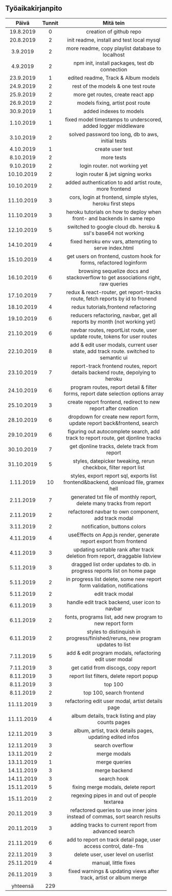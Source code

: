 ## Työaikakirjanpito

|   Päivä    | Tunnit |                                      Mitä tein                                       |
| :--------: | :----: | :----------------------------------------------------------------------------------: |
| 19.8.2019  |   0    |                               creation of github repo                                |
| 20.8.2019  |   2    |                      init readme, install and test local mysql                       |
|  3.9.2019  |   2    |                   more readme, copy playlist database to localhost                   |
|  4.9.2019  |   2    |                    npm init, install packages, test db connection                    |
| 23.9.2019  |   1    |                         edited readme, Track & Album models                          |
| 24.9.2019  |   2    |                         rest of the models & one test route                          |
| 25.9.2019  |   2    |                          more get routes, create react app                           |
| 26.9.2019  |   2    |                           models fixing, artist post route                           |
| 30.9.2019  |   1    |                               added indexes to models                                |
| 1.10.2019  |   1    |            fixed model timestamps to underscored, added logger middleware            |
| 3.10.2019  |   2    |                  solved password too long, db to aws, initial tests                  |
| 4.10.2019  |   1    |                                   create user test                                   |
| 8.10.2019  |   2    |                                      more tests                                      |
| 9.10.2019  |   2    |                            login router. not working yet                             |
| 10.10.2019 |   2    |                           login router & jwt signing works                           |
| 10.10.2019 |   2    |               added authentication to add artist route, more frontend                |
| 11.10.2019 |   3    |              cors, login at frontend, simple styles, heroku first steps              |
| 11.10.2019 |   3    |       heroku tutorials on how to deploy when front- and backends in same repo        |
| 12.10.2019 |   5    |            switched to google cloud db. heroku & ssl's base64 not working            |
| 14.10.2019 |   4    |                fixed heroku env vars, attempting to serve index.html                 |
| 15.10.2019 |   4    |          get users on frontend, custom hook for forms, refactored loginform          |
| 16.10.2019 |   6    |   browsing sequelize docs and stackoverflow to get associations right, raw queries   |
| 17.10.2019 |   7    |    redux & react-router, get report-tracks route, fetch reports by id to fronend     |
| 18.10.2019 |   4    |                         redux tutorials,frontend refactoring                         |
| 19.10.2019 |   6    |       reducers refactoring, navbar, get all reports by month (not working yet)       |
| 21.10.2019 |   6    |      navbar routes, reportList route, user update route, tokens for user routes      |
| 22.10.2019 |   8    | add & edit user modals, current user state, add track route. switched to semantic ui |
| 23.10.2019 |   7    |   report-track frontend routes, report details backend route, depolying to heroku    |
| 24.10.2019 |   6    |  program routes, report detail & filter forms, report date selection options array   |
| 25.10.2019 |   3    |            create report frontend, redirect to new report after creation             |
| 28.10.2019 |   6    |       dropdown for create new report form, update report back&frontend, search       |
| 29.10.2019 |   6    |   figuring out autocomplete search, add track to report route, get djonline tracks   |
| 30.10.2019 |   7    |                    get djonline tracks, delete track from report                     |
| 31.10.2019 |   5    |           styles, datepicker tweaking, rerun checkbox, filter report list            |
| 1.11.2019  |   10   | styles, export report sql, exports list frontend&backend, download file, gramex hell |
| 2.11.2019  |   7    |         generated txt file of monthly report, delete many tracks from report         |
| 2.11.2019  |   2    |                 refactored navbar to own component, add track modal                  |
| 3.11.2019  |   2    |                             notification, buttons colors                             |
| 4.11.2019  |   4    |          useEffects on App.js render, generate report export from frontend           |
| 4.11.2019  |   3    |     updating sortable rank after track deletion from report, draggable listview      |
| 5.11.2019  |   3    |       dragged list order updates to db. in progress reports list on home page        |
| 5.11.2019  |   2    |       in progress list delete, some new report form validation, notifications        |
| 5.11.2019  |   2    |                                   edit track modal                                   |
| 6.11.2019  |   3    |                    handle edit track backend, user icon to navbar                    |
| 6.11.2019  |   2    |               fonts, programs list, add new program to new report form               |
| 6.11.2019  |   2    |    styles to distinquish in progress/finished/reruns, new program updates to list    |
| 7.11.2019  |   5    |                add & edit program modals, refactoring edit user modal                |
| 7.11.2019  |   3    |                         get catid from discogs, copy report                          |
| 8.11.2019  |   3    |                       report list filters, delete report popup                       |
| 8.11.2019  |   3    |                                       top 100                                        |
| 8.11.2019  |   2    |                               top 100, search frontend                               |
| 11.11.2019 |   3    |                   refactoring edit user modal, artist details page                   |
| 11.11.2019 |   4    |                  album details, track listing and play counts pages                  |
| 12.11.2019 |   3    |              album, artist, track details pages, updating edited infos               |
| 12.11.2019 |   3    |                                   search overflow                                    |
| 13.11.2019 |   2    |                                     merge modals                                     |
| 13.11.2019 |   1    |                                    merge queries                                     |
| 14.11.2019 |   3    |                                    merge backend                                     |
| 14.11.2019 |   3    |                                     search hook                                      |
| 15.11.2019 |   5    |                          fixing merge modals, delete report                          |
| 15.11.2019 |   2    |                     regexing pipes in and out of people textarea                     |
| 20.11.2019 |   3    |     refactored queries to use inner joins instead of commas, sort search results     |
| 20.11.2019 |   3    |                 adding tracks to current report from advanced search                 |
| 21.11.2019 |   6    |          add to report on track detail page, user access control, date-fns           |
| 22.11.2019 |   3    |                         delete user, user level on userlist                          |
| 25.11.2019 |   4    |                                 manual, little fixes                                 |
| 26.11.2019 |   3    |          fixed warnings & updating views after track, artist or album merge          |
|  yhteensä  |  229   |                                                                                      |
